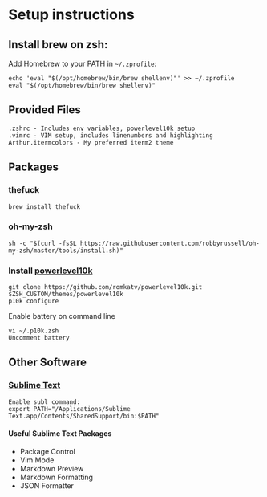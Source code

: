 # Setup instructions

## Install brew on zsh:
	
Add Homebrew to your PATH in `~/.zprofile`:
```
echo 'eval "$(/opt/homebrew/bin/brew shellenv)"' >> ~/.zprofile
eval "$(/opt/homebrew/bin/brew shellenv)"
```
## Provided Files
```
.zshrc - Includes env variables, powerlevel10k setup
.vimrc - VIM setup, includes linenumbers and highlighting
Arthur.itermcolors - My preferred iterm2 theme
```

## Packages

### thefuck

```brew install thefuck```

### oh-my-zsh 

```
sh -c "$(curl -fsSL https://raw.githubusercontent.com/robbyrussell/oh-my-zsh/master/tools/install.sh)"
```

### Install [powerlevel10k](https://github.com/romkatv/powerlevel10k)

```
git clone https://github.com/romkatv/powerlevel10k.git $ZSH_CUSTOM/themes/powerlevel10k
p10k configure
```

Enable battery on command line
```
vi ~/.p10k.zsh
Uncomment battery
```

## Other Software

### [Sublime Text](https://www.sublimetext.com/)

```
Enable subl command:
export PATH="/Applications/Sublime Text.app/Contents/SharedSupport/bin:$PATH"
```
#### Useful Sublime Text Packages
- Package Control
- Vim Mode
- Markdown Preview
- Markdown Formatting
- JSON Formatter
